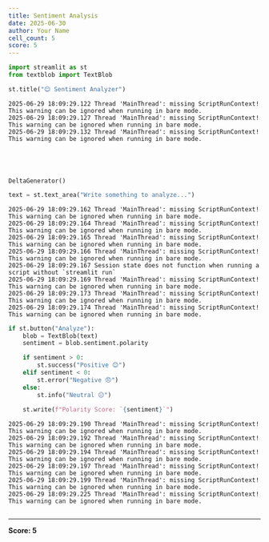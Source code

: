 ```yaml
---
title: Sentiment Analysis
date: 2025-06-30
author: Your Name
cell_count: 5
score: 5
---
```


```python
import streamlit as st
from textblob import TextBlob
```


```python
st.title("😊 Sentiment Analyzer")
```

    2025-06-29 18:09:29.122 Thread 'MainThread': missing ScriptRunContext! This warning can be ignored when running in bare mode.
    2025-06-29 18:09:29.127 Thread 'MainThread': missing ScriptRunContext! This warning can be ignored when running in bare mode.
    2025-06-29 18:09:29.132 Thread 'MainThread': missing ScriptRunContext! This warning can be ignored when running in bare mode.
    




    DeltaGenerator()




```python
text = st.text_area("Write something to analyze...")
```

    2025-06-29 18:09:29.162 Thread 'MainThread': missing ScriptRunContext! This warning can be ignored when running in bare mode.
    2025-06-29 18:09:29.164 Thread 'MainThread': missing ScriptRunContext! This warning can be ignored when running in bare mode.
    2025-06-29 18:09:29.165 Thread 'MainThread': missing ScriptRunContext! This warning can be ignored when running in bare mode.
    2025-06-29 18:09:29.166 Thread 'MainThread': missing ScriptRunContext! This warning can be ignored when running in bare mode.
    2025-06-29 18:09:29.167 Session state does not function when running a script without `streamlit run`
    2025-06-29 18:09:29.169 Thread 'MainThread': missing ScriptRunContext! This warning can be ignored when running in bare mode.
    2025-06-29 18:09:29.173 Thread 'MainThread': missing ScriptRunContext! This warning can be ignored when running in bare mode.
    2025-06-29 18:09:29.174 Thread 'MainThread': missing ScriptRunContext! This warning can be ignored when running in bare mode.
    


```python
if st.button("Analyze"):
    blob = TextBlob(text)
    sentiment = blob.sentiment.polarity

    if sentiment > 0:
        st.success("Positive 😊")
    elif sentiment < 0:
        st.error("Negative 😠")
    else:
        st.info("Neutral 😐")
    
    st.write(f"Polarity Score: `{sentiment}`")
```

    2025-06-29 18:09:29.190 Thread 'MainThread': missing ScriptRunContext! This warning can be ignored when running in bare mode.
    2025-06-29 18:09:29.192 Thread 'MainThread': missing ScriptRunContext! This warning can be ignored when running in bare mode.
    2025-06-29 18:09:29.194 Thread 'MainThread': missing ScriptRunContext! This warning can be ignored when running in bare mode.
    2025-06-29 18:09:29.197 Thread 'MainThread': missing ScriptRunContext! This warning can be ignored when running in bare mode.
    2025-06-29 18:09:29.199 Thread 'MainThread': missing ScriptRunContext! This warning can be ignored when running in bare mode.
    2025-06-29 18:09:29.225 Thread 'MainThread': missing ScriptRunContext! This warning can be ignored when running in bare mode.
    


```python

```


---
**Score: 5**